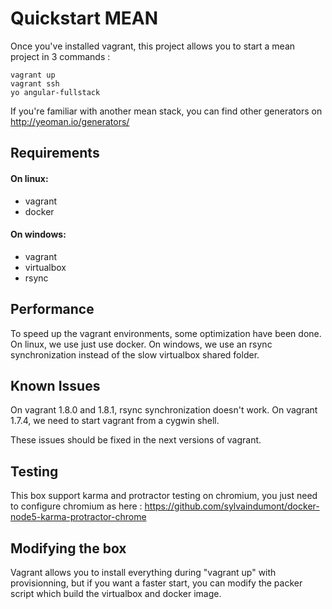# Quickstart MEAN

Once you've installed vagrant, this project allows you to start a mean project in 3 commands :

    vagrant up
    vagrant ssh
    yo angular-fullstack

If you're familiar with another mean stack, you can find other generators on http://yeoman.io/generators/

## Requirements

#### On linux:

  * vagrant
  * docker

#### On windows:

  * vagrant
  * virtualbox
  * rsync

## Performance

To speed up the vagrant environments, some optimization have been done.
On linux, we use just use docker. On windows, we use an rsync synchronization instead of the slow virtualbox shared folder.

## Known Issues

On vagrant 1.8.0 and 1.8.1, rsync synchronization doesn't work. On vagrant 1.7.4, we need to start vagrant from a cygwin shell.

These issues should be fixed in the next versions of vagrant.

## Testing

This box support karma and protractor testing on chromium, you just need to configure chromium as here : https://github.com/sylvaindumont/docker-node5-karma-protractor-chrome

## Modifying the box

Vagrant allows you to install everything during "vagrant up" with provisionning, but if you want a faster start, you can modify the packer script which build the virtualbox and docker image.
